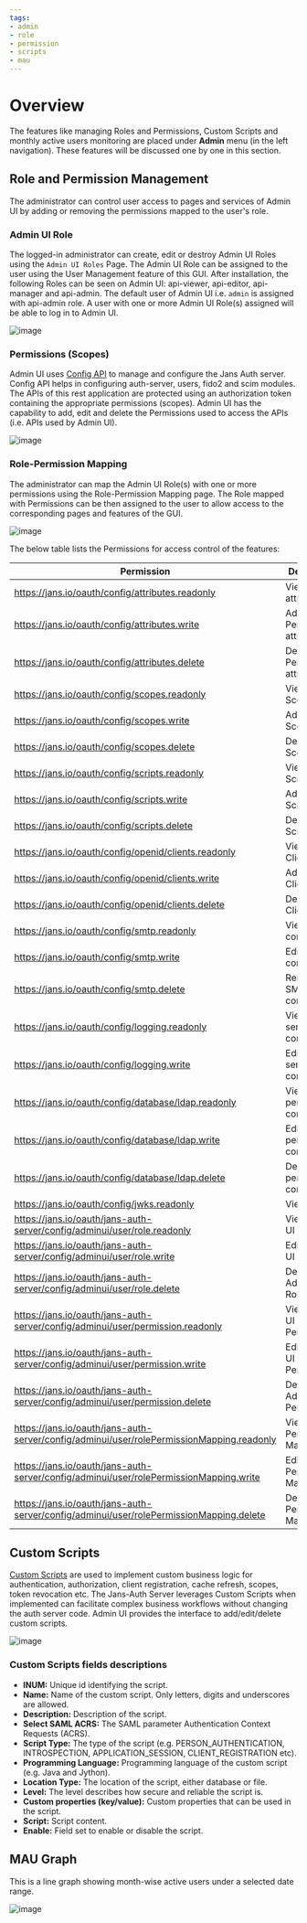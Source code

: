 ```yaml
---
tags:
- admin
- role
- permission
- scripts
- mau
---
```

# Overview

The features like managing Roles and Permissions, Custom Scripts and monthly active users monitoring are placed under **Admin** menu (in the left navigation). These features will be discussed one by one in this section.

## Role and Permission Management

The administrator can control user access to pages and services of Admin UI by adding or removing the permissions mapped to the user's role.

### Admin UI Role

The logged-in administrator can create, edit or destroy Admin UI Roles using the `Admin UI Roles` Page. The Admin UI Role can be assigned to the user using the User Management feature of this GUI. After installation, the following Roles can be seen on Admin UI: api-viewer, api-editor, api-manager and api-admin. The default user of Admin UI i.e. `admin` is assigned with api-admin role. A user with one or more Admin UI Role(s) assigned will be able to log in to Admin UI.

![image](../../assets/admin-ui/role.png)

### Permissions (Scopes)

Admin UI uses [Config API](https://github.com/JanssenProject/jans/tree/main/jans-config-api) to manage and configure the Jans Auth server. Config API helps in configuring auth-server, users, fido2 and scim modules. The APIs of this rest application are protected using an authorization token containing the appropriate permissions (scopes). Admin UI has the capability to add, edit and delete the Permissions used to access the APIs (i.e. APIs used by Admin UI).

![image](../../assets/admin-ui/permission.png)

### Role-Permission Mapping

The administrator can map the Admin UI Role(s) with one or more permissions using the Role-Permission Mapping page. The Role mapped with Permissions can be then assigned to the user to allow access to the corresponding pages and features of the GUI.

![image](../../assets/admin-ui/role-permission.png)

The below table lists the Permissions for access control of the features:

|Permission|Description|
|----------|-----------|
|https://jans.io/oauth/config/attributes.readonly|View Person attributes|
|https://jans.io/oauth/config/attributes.write|Add/Edit Person attributes|
|https://jans.io/oauth/config/attributes.delete|Delete Person attributes|
|https://jans.io/oauth/config/scopes.readonly|View the Scopes|
|https://jans.io/oauth/config/scopes.write|Add/Edit Scopes|
|https://jans.io/oauth/config/scopes.delete|Delete Scopes|
|https://jans.io/oauth/config/scripts.readonly|View the Scripts|
|https://jans.io/oauth/config/scripts.write|Add/Edit Scripts|
|https://jans.io/oauth/config/scripts.delete|Delete Scripts|
|https://jans.io/oauth/config/openid/clients.readonly|View the Clients|
|https://jans.io/oauth/config/openid/clients.write|Add/Edit Clients|
|https://jans.io/oauth/config/openid/clients.delete|Delete Clients|
|https://jans.io/oauth/config/smtp.readonly|View SMTP configuration|
|https://jans.io/oauth/config/smtp.write|Edit SMTP configuration|
|https://jans.io/oauth/config/smtp.delete|Remove SMTP configuration|
|https://jans.io/oauth/config/logging.readonly|View Auth server log configuration|
|https://jans.io/oauth/config/logging.write|Edit Auth server log configuration|
|https://jans.io/oauth/config/database/ldap.readonly|View LDAP persistence configuration|
|https://jans.io/oauth/config/database/ldap.write|Edit LDAP persistence configuration|
|https://jans.io/oauth/config/database/ldap.delete|Delete LDAP persistence configuration|
|https://jans.io/oauth/config/jwks.readonly|View JWKS|
|https://jans.io/oauth/jans-auth-server/config/adminui/user/role.readonly|View Admin UI Roles|
|https://jans.io/oauth/jans-auth-server/config/adminui/user/role.write|Edit Admin UI Roles|
|https://jans.io/oauth/jans-auth-server/config/adminui/user/role.delete|Delete Admin UI Roles|
|https://jans.io/oauth/jans-auth-server/config/adminui/user/permission.readonly|View Admin UI Permissions|
|https://jans.io/oauth/jans-auth-server/config/adminui/user/permission.write|Edit Admin UI Permissions|
|https://jans.io/oauth/jans-auth-server/config/adminui/user/permission.delete|Delete Admin UI Permissions|
|https://jans.io/oauth/jans-auth-server/config/adminui/user/rolePermissionMapping.readonly|View Role-Permission Mapping|
|https://jans.io/oauth/jans-auth-server/config/adminui/user/rolePermissionMapping.write|Edit Role-Permission Mapping|
|https://jans.io/oauth/jans-auth-server/config/adminui/user/rolePermissionMapping.delete|Delete Role-Permission Mapping|

## Custom Scripts

[Custom Scripts](https://docs.jans.io/head/admin/developer/scripts/) are used to implement custom business logic for authentication, authorization, client registration, cache refresh, scopes, token revocation etc. The Jans-Auth Server leverages Custom Scripts when implemented can facilitate complex business workflows without changing the auth server code. Admin UI provides the interface to add/edit/delete custom scripts.

![image](../../assets/admin-ui/custom-scripts.png)

### Custom Scripts fields descriptions

- **INUM:** Unique id identifying the script.
- **Name:** Name of the custom script. Only letters, digits and underscores are allowed.
- **Description:** Description of the script.
- **Select SAML ACRS:** The SAML parameter Authentication Context Requests (ACRS).
- **Script Type:** The type of the script (e.g. PERSON_AUTHENTICATION, INTROSPECTION, APPLICATION_SESSION, CLIENT_REGISTRATION etc).
- **Programming Language:** Programming language of the custom script (e.g. Java and Jython).
- **Location Type:** The location of the script, either database or file.
- **Level:** The level describes how secure and reliable the script is.
- **Custom properties (key/value):** Custom properties that can be used in the script.
- **Script:** Script content.
- **Enable:** Field set to enable or disable the script.

## MAU Graph

This is a line graph showing month-wise active users under a selected date range.

![image](../../assets/admin-ui/mau.png)

